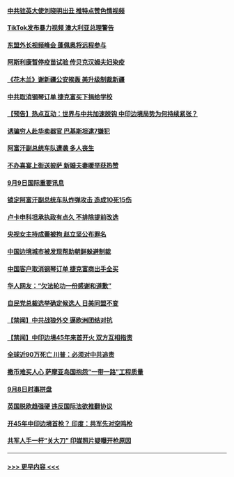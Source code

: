 #### [中共驻英大使刘晓明出丑 推特点赞色情视频](../pages/prog202/a102937030.md?t=09100251) 
#### [TikTok发布暴力视频 澳大利亚总理警告](../pages/prog202/a102937000.md?t=09100251) 
#### [东盟外长视频峰会 蓬佩奥将远程参与](../pages/prog202/a102936980.md?t=09100251) 
#### [阿斯利康暂停疫苗试验 传贝克汉姆夫妇染疫](../pages/prog202/a102936973.md?t=09100251) 
#### [《花木兰》谢新疆公安挨轰 美升级制裁新疆](../pages/prog202/a102936971.md?t=09100251) 
#### [中共取消钢琴订单  捷克富买下捐给学校](../pages/prog202/a102936969.md?t=09100251) 
#### [【预告】热点互动：世界与中共加速脱钩 中印边境局势为何持续紧张？](../pages/prog202/a102936952.md?t=09100251) 
#### [诱骗穷人赴华卖器官 巴基斯坦逮7嫌犯](../pages/prog202/a102936865.md?t=09100251) 
#### [阿富汗副总统车队遭袭 多人丧生](../pages/prog202/a102936783.md?t=09100251) 
#### [不办喜宴上街送披萨 新婚夫妻暖举获热赞](../pages/prog202/a102936715.md?t=09100251) 
#### [9月9日国际重要讯息](../pages/prog202/a102936721.md?t=09100251) 
#### [锁定阿富汗副总统车队炸弹攻击 造成10死15伤](../pages/prog202/a102936738.md?t=09100251) 
#### [卢卡申科坦承执政有点久 不排除提前改选](../pages/prog202/a102936602.md?t=09100251) 
#### [央视女主持成蕾被拘 赵立坚公布罪名](../pages/prog202/a102936616.md?t=09100251) 
#### [中国边境城市被发现帮助朝鲜躲避制裁](../pages/prog202/a102936584.md?t=09100251) 
#### [中国客户取消钢琴订单 捷克富商出手全买](../pages/prog202/a102936556.md?t=09100251) 
#### [华人网友：“欠法轮功一份感谢和道歉”](../pages/prog202/a102936564.md?t=09100251) 
#### [自民党总裁选举确定候选人 日美同盟不变](../pages/prog202/a102936204.md?t=09100251) 
#### [【禁闻】中共战狼外交 逼欧洲团结对抗](../pages/prog202/a102936363.md?t=09100251) 
#### [【禁闻】中印边境45年来首开火 双方互相指责](../pages/prog202/a102936359.md?t=09100251) 
#### [全球近90万死亡 川普：必须对中共追责](../pages/prog202/a102936196.md?t=09100251) 
#### [撒币难买人心 萨摩亚岛国抱怨“一带一路”工程质量](../pages/prog202/a102936325.md?t=09100251) 
#### [9月8日时事拼盘](../pages/prog202/a102936323.md?t=09100251) 
#### [英国脱欧趋强硬 违反国际法欲推翻协议](../pages/prog202/a102936319.md?t=09100251) 
#### [开45年中印边境首枪？ 印度：共军先对空鸣枪](../pages/prog202/a102936263.md?t=09100251) 
#### [共军人手一杆“关大刀” 印媒照片疑曝开枪原因](../pages/prog202/a102936239.md?t=09100251) 

----
#### [ >>> 更早内容 <<< ](../indexes/prog202-earlier.md)
